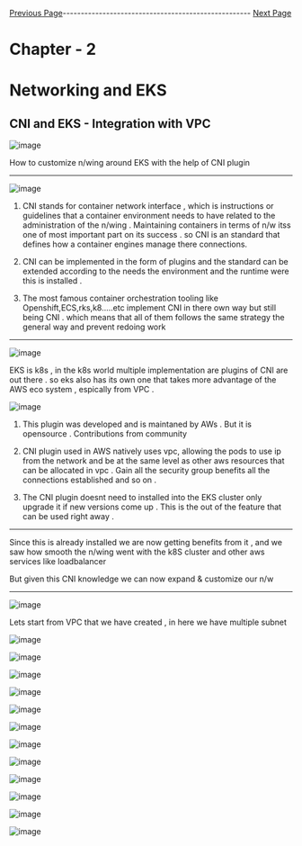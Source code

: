

[Previous Page](https://github.com/EtricKombat/Course_Practical_Guide_EKS/blob/master/_docs/ch2/installing_the_bookstore_p2.md)---------------------------------------------------- [Next Page](https://github.com/EtricKombat/Course_Practical_Guide_EKS/blob/master/_docs/ch2/demo_cni.md)



# Chapter - 2 
# Networking and EKS

## CNI and EKS - Integration with VPC

![image](https://user-images.githubusercontent.com/33585301/119602045-f89cb480-be07-11eb-8243-9dbd77d9b7a9.png)

How to customize n/wing around EKS with the help of CNI plugin

___


![image](https://user-images.githubusercontent.com/33585301/119602981-f3406980-be09-11eb-82ba-acfccc626aa0.png)




1) CNI stands for container network interface , which is instructions or guidelines that a container environment needs to have related to the administration of the n/wing .
Maintaining containers in terms of n/w itss one of most important part on its success . so CNI is an standard that defines how a container engines manage there connections.

2) CNI can be implemented in the form of plugins and the standard can be extended according to the needs the environment and the runtime were this is installed .

3) The most famous  container orchestration tooling like Openshift,ECS,rks,k8.....etc  implement CNI in there own way but still being CNI . which means that all of them follows the same strategy the general way and prevent redoing work 


___

![image](https://user-images.githubusercontent.com/33585301/119603299-88436280-be0a-11eb-88c7-e3bcf32c8f92.png)

EKS is k8s , in the k8s world multiple implementation are plugins of CNI are out there .  so eks also has its own one that takes more advantage of the AWS eco system , espically from VPC . 

![image](https://user-images.githubusercontent.com/33585301/119604406-a0b47c80-be0c-11eb-9ed2-0e27b131164f.png)



1) This plugin was developed and is maintaned by AWs . But it is opensource . Contributions from community 

2) CNI plugin used in AWS natively uses vpc, allowing the pods to use ip from the network and be at the same level as other aws resources  that can be allocated in vpc . Gain all the security group benefits all the connections established and so on .

3) The CNI plugin doesnt need to installed into the EKS cluster only upgrade it if new versions come up . This is the out of the feature that can be used right away .


---

Since this is already installed we are now getting benefits from it , and we saw how smooth the n/wing went with the k8S  cluster and other aws services like loadbalancer

But given this CNI knowledge we can now expand & customize our n/w 

---

![image](https://user-images.githubusercontent.com/33585301/119604985-9fd01a80-be0d-11eb-84ec-79fdd1dc60ad.png)


Lets start from VPC that we have created , in here we have multiple subnet 

![image](https://user-images.githubusercontent.com/33585301/119605050-c1c99d00-be0d-11eb-80d9-da1a1c93862d.png)


![image](https://user-images.githubusercontent.com/33585301/119605106-d7d75d80-be0d-11eb-9929-14230cad02e5.png)



![image](https://user-images.githubusercontent.com/33585301/119605137-e291f280-be0d-11eb-8fa3-9bf3d2be8faf.png)


![image](https://user-images.githubusercontent.com/33585301/119605170-efaee180-be0d-11eb-9067-3dd98507b5b9.png)


![image](https://user-images.githubusercontent.com/33585301/119605266-166d1800-be0e-11eb-9f19-34345e4edb0b.png)



![image](https://user-images.githubusercontent.com/33585301/119605199-fb020d00-be0d-11eb-8cb7-bd256c1151ca.png)



![image](https://user-images.githubusercontent.com/33585301/119605342-3e5c7b80-be0e-11eb-980c-688594d16aac.png)



![image](https://user-images.githubusercontent.com/33585301/119605368-4fa58800-be0e-11eb-84a7-809c0dc344f3.png)


![image](https://user-images.githubusercontent.com/33585301/119605405-60ee9480-be0e-11eb-9dd6-d94456965e53.png)



![image](https://user-images.githubusercontent.com/33585301/119605513-8e3b4280-be0e-11eb-98e8-c34e29ce482c.png)

![image](https://user-images.githubusercontent.com/33585301/119605438-6f3cb080-be0e-11eb-93b2-24d9a59d9e5f.png)







![image](https://user-images.githubusercontent.com/33585301/119605467-795eaf00-be0e-11eb-949b-969ff48f5975.png)


